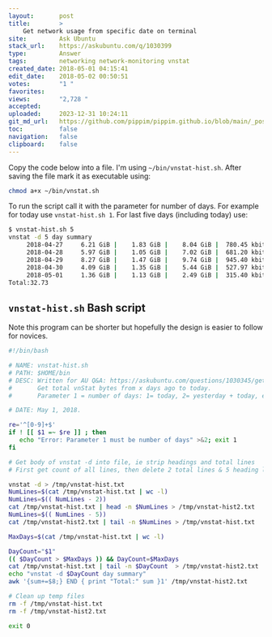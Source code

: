 ```yaml
---
layout:       post
title:        >
    Get network usage from specific date on terminal
site:         Ask Ubuntu
stack_url:    https://askubuntu.com/q/1030399
type:         Answer
tags:         networking network-monitoring vnstat
created_date: 2018-05-01 04:15:41
edit_date:    2018-05-02 00:50:51
votes:        "1 "
favorites:    
views:        "2,728 "
accepted:     
uploaded:     2023-12-31 10:24:11
git_md_url:   https://github.com/pippim/pippim.github.io/blob/main/_posts/2018/2018-05-01-Get-network-usage-from-specific-date-on-terminal.md
toc:          false
navigation:   false
clipboard:    false
---
```


Copy the code below into a file. I'm using `~/bin/vnstat-hist.sh`. After saving the file mark it as executable using:



``` bash
chmod a+x ~/bin/vnstat.sh
```

To run the script call it with the parameter for number of days. For example for today use `vnstat-hist.sh 1`. For last five days (including today) use:

``` bash
$ vnstat-hist.sh 5
vnstat -d 5 day summary
     2018-04-27     6.21 GiB |    1.83 GiB |    8.04 GiB |  780.45 kbit/s
     2018-04-28     5.97 GiB |    1.05 GiB |    7.02 GiB |  681.20 kbit/s
     2018-04-29     8.27 GiB |    1.47 GiB |    9.74 GiB |  945.40 kbit/s
     2018-04-30     4.09 GiB |    1.35 GiB |    5.44 GiB |  527.97 kbit/s
     2018-05-01     1.36 GiB |    1.13 GiB |    2.49 GiB |  315.40 kbit/s
Total:32.73
```

## `vnstat-hist.sh` Bash script

Note this program can be shorter but hopefully the design is easier to follow for novices.

``` bash
#!/bin/bash

# NAME: vnstat-hist.sh
# PATH: $HOME/bin
# DESC: Written for AU Q&A: https://askubuntu.com/questions/1030345/get-network-usage-from-specific-date-on-terminal/1030399?noredirect=1#comment1675801_1030399
#       Get total vnStat bytes from x days ago to today.
#       Parameter 1 = number of days: 1= today, 2= yesterday + today, etc.

# DATE: May 1, 2018.

re='^[0-9]+$'
if ! [[ $1 =~ $re ]] ; then
   echo "Error: Parameter 1 must be number of days" >&2; exit 1
fi

# Get body of vnstat -d into file, ie strip headings and total lines
# First get count of all lines, then delete 2 total lines & 5 heading lines

vnstat -d > /tmp/vnstat-hist.txt
NumLines=$(cat /tmp/vnstat-hist.txt | wc -l)
NumLines=$(( NumLines - 2))
cat /tmp/vnstat-hist.txt | head -n $NumLines > /tmp/vnstat-hist2.txt
NumLines=$(( NumLines - 5))
cat /tmp/vnstat-hist2.txt | tail -n $NumLines > /tmp/vnstat-hist.txt

MaxDays=$(cat /tmp/vnstat-hist.txt | wc -l)

DayCount="$1"
(( $DayCount > $MaxDays )) && DayCount=$MaxDays
cat /tmp/vnstat-hist.txt | tail -n $DayCount  > /tmp/vnstat-hist2.txt
echo "vnstat -d $DayCount day summary"
awk '{sum+=$8;} END { print "Total:" sum }1' /tmp/vnstat-hist2.txt

# Clean up temp files
rm -f /tmp/vnstat-hist.txt
rm -f /tmp/vnstat-hist2.txt

exit 0
```

